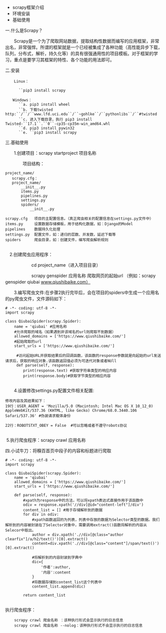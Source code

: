 - scrapy框架介绍
- 环境安装
- 基础使用



一.什么是Scrapy？

　　Scrapy是一个为了爬取网站数据，提取结构性数据而编写的应用框架，非常出名，非常强悍。所谓的框架就是一个已经被集成了各种功能（高性能异步下载，队列，分布式，解析，持久化等）的具有很强通用性的项目模板。对于框架的学习，重点是要学习其框架的特性、各个功能的用法即可。

二.安装

　　`Linux：`

```
      ``pip3 install scrapy
```

 

```
　　Windows：
      ``a. pip3 install wheel
      ``b. 下载twisted http:``/``/``www.lfd.uci.edu``/``~gohlke``/``pythonlibs``/``#twisted
      ``c. 进入下载目录，执行 pip3 install Twisted‑``17.1``.``0``‑cp35‑cp35m‑win_amd64.whl
      ``d. pip3 install pywin32
      ``e. ``pip3 install scrapy
```

三.基础使用

　　1.创建项目：scrapy startproject 项目名称

　　　　项目结构：

```
project_name/
   scrapy.cfg：
   project_name/
       __init__.py
       items.py
       pipelines.py
       settings.py
       spiders/
           __init__.py

scrapy.cfg   项目的主配置信息。（真正爬虫相关的配置信息在settings.py文件中）
items.py     设置数据存储模板，用于结构化数据，如：Django的Model
pipelines    数据持久化处理
settings.py  配置文件，如：递归的层数、并发数，延迟下载等
spiders      爬虫目录，如：创建文件，编写爬虫解析规则
```



![点击并拖拽以移动](data:image/gif;base64,R0lGODlhAQABAPABAP///wAAACH5BAEKAAAALAAAAAABAAEAAAICRAEAOw==)

　2.创建爬虫应用程序：

　　　　　　cd project_name（进入项目目录）

　　　　　　scrapy genspider 应用名称 爬取网页的起始url （例如：scrapy genspider qiubai www.qiushibaike.com）

　　3.编写爬虫文件:在步骤2执行完毕后，会在项目的spiders中生成一个应用名的py爬虫文件，文件源码如下：

```
# -*- coding: utf-8 -*-
import scrapy

class QiubaiSpider(scrapy.Spider):
    name = 'qiubai' #应用名称
    #允许爬取的域名（如果遇到非该域名的url则爬取不到数据）
    allowed_domains = ['https://www.qiushibaike.com/']
    #起始爬取的url
    start_urls = ['https://www.qiushibaike.com/']

     #访问起始URL并获取结果后的回调函数，该函数的response参数就是向起始的url发送请求后，获取的响应对象.该函数返回值必须为可迭代对象或者NUll 
     def parse(self, response):
        print(response.text) #获取字符串类型的响应内容
        print(response.body)#获取字节类型的相应内容
```



![点击并拖拽以移动](data:image/gif;base64,R0lGODlhAQABAPABAP///wAAACH5BAEKAAAALAAAAAABAAEAAAICRAEAOw==)

　　4.设置修改settings.py配置文件相关配置:

```
修改内容及其结果如下：
19行：USER_AGENT = 'Mozilla/5.0 (Macintosh; Intel Mac OS X 10_12_0) AppleWebKit/537.36 (KHTML, like Gecko) Chrome/68.0.3440.106 Safari/537.36' #伪装请求载体身份

22行：ROBOTSTXT_OBEY = False  #可以忽略或者不遵守robots协议
```



![点击并拖拽以移动](data:image/gif;base64,R0lGODlhAQABAPABAP///wAAACH5BAEKAAAALAAAAAABAAEAAAICRAEAOw==)

​      5.执行爬虫程序：scrapy crawl  应用名称

四.小试牛刀：将糗百首页中段子的内容和标题进行爬取

```
# -*- coding: utf-8 -*-
import scrapy

class QiubaiSpider(scrapy.Spider):
    name = 'qiubai'
    allowed_domains = ['https://www.qiushibaike.com/']
    start_urls = ['https://www.qiushibaike.com/']

    def parse(self, response):
        #xpath为response中的方法，可以将xpath表达式直接作用于该函数中
        odiv = response.xpath('//div[@id="content-left"]/div')
        content_list = [] #用于存储解析到的数据
        for div in odiv:
            #xpath函数返回的为列表，列表中存放的数据为Selector类型的数据。我们解析到的内容被封装在了Selector对象中，需要调用extract()函数将解析的内容从Selecor中取出。
            author = div.xpath('.//div[@class="author clearfix"]/a/h2/text()')[0].extract()
            content=div.xpath('.//div[@class="content"]/span/text()')[0].extract()

            #将解析到的内容封装到字典中
            dic={
                '作者':author,
                '内容':content
            }
            #将数据存储到content_list这个列表中
            content_list.append(dic)

        return content_list
```



![点击并拖拽以移动](data:image/gif;base64,R0lGODlhAQABAPABAP///wAAACH5BAEKAAAALAAAAAABAAEAAAICRAEAOw==)

执行爬虫程序：

```
    scrapy crawl 爬虫名称 ：该种执行形式会显示执行的日志信息
    scrapy crawl 爬虫名称 --nolog：该种执行形式不会显示执行的日志信息
```